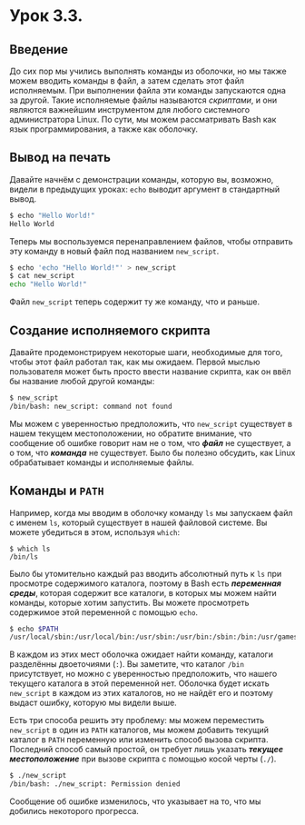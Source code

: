 # Урок 3.3.

## Введение <a href="#sec.3.3_01-in" id="sec.3.3_01-in"></a>

До сих пор мы учились выполнять команды из оболочки, но мы также можем вводить команды в файл, а затем сделать этот файл исполняемым. При выполнении файла эти команды запускаются одна за другой. Такие исполняемые файлы называются _скриптами_, и они являются важнейшим инструментом для любого системного администратора Linux. По сути, мы можем рассматривать Bash как язык программирования, а также как оболочку.

## Вывод на печать <a href="#printing_output" id="printing_output"></a>

Давайте начнём с демонстрации команды, которую вы, возможно, видели в предыдущих уроках: `echo` выводит аргумент в стандартный вывод.

```sh
$ echo "Hello World!"
Hello World
```

Теперь мы воспользуемся перенаправлением файлов, чтобы отправить эту команду в новый файл под названием `new_script`.

```sh
$ echo 'echo "Hello World!"' > new_script
$ cat new_script
echo "Hello World!"
```

Файл `new_script` теперь содержит ту же команду, что и раньше.

## Создание исполняемого скрипта <a href="#making_a_script_executable" id="making_a_script_executable"></a>

Давайте продемонстрируем некоторые шаги, необходимые для того, чтобы этот файл работал так, как мы ожидаем. Первой мыслью пользователя может быть просто ввести название скрипта, как он ввёл бы название любой другой команды:

```sh
$ new_script
/bin/bash: new_script: command not found
```

Мы можем с уверенностью предположить, что `new_script` существует в нашем текущем местоположении, но обратите внимание, что сообщение об ошибке говорит нам не о том, что _**файл**_ не существует, а о том, что _**команда**_ не существует. Было бы полезно обсудить, как Linux обрабатывает команды и исполняемые файлы.

## Команды и `PATH` <a href="#commands_and_path" id="commands_and_path"></a>

Например, когда мы вводим в оболочку команду `ls` мы запускаем файл с именем `ls`, который существует в нашей файловой системе. Вы можете убедиться в этом, используя `which`:

```
$ which ls
/bin/ls
```

Было бы утомительно каждый раз вводить абсолютный путь к `ls` при просмотре содержимого каталога, поэтому в Bash есть _**переменная среды**_, которая содержит все каталоги, в которых мы можем найти команды, которые хотим запустить. Вы можете просмотреть содержимое этой переменной с помощью `echo`.

```sh
$ echo $PATH
/usr/local/sbin:/usr/local/bin:/usr/sbin:/usr/bin:/sbin:/bin:/usr/games:/usr/local/games:/snap/bin
```

В каждом из этих мест оболочка ожидает найти команду, каталоги разделённы двоеточиями (`:`). Вы заметите, что каталог `/bin` присутствует, но можно с уверенностью предположить, что нашего текущего каталога в этой переменной нет. Оболочка будет искать `new_script` в каждом из этих каталогов, но не найдёт его и поэтому выдаст ошибку, которую мы видели выше.

Есть три способа решить эту проблему: мы можем переместить `new_script` в один из `PATH` каталогов, мы можем добавить текущий каталог в `PATH`  переменную или изменить способ вызова скрипта. Последний способ самый простой, он требует лишь указать _**текущее местоположение**_ при вызове скрипта с помощью косой черты (`./`).

```sh
$ ./new_script
/bin/bash: ./new_script: Permission denied
```

Сообщение об ошибке изменилось, что указывает на то, что мы добились некоторого прогресса.

